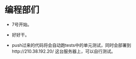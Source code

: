# 编程部们

- 7号开始。
  
- 好好干。
  
- push过来的代码将会自动跑tests中的单元测试，同时会部署到http://210.38.192.20/   这台服务器上，可以自行测试。
  
  ​
  
  ​